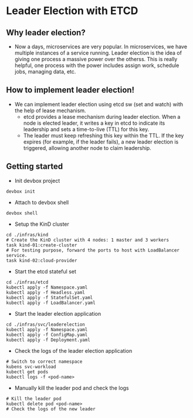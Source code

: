 # Leader Election with ETCD

## Why leader election?
- Now a days, microservices are very popular. In microservices, we have multiple instances of a service running.
Leader election is the idea of giving one process a massive power over the otherss.
This is really helpful, one process with the power includes assign work, schedule jobs, managing data, etc.

## How to implement leader election!
- We can implement leader election using etcd sw (set and watch) with the help of lease mechanism.
  - etcd provides a lease mechanism during leader election. When a node is elected leader,
    it writes a key in etcd to indicate its leadership and sets a time-to-live (TTL) for this key.
  - The leader must keep refreshing this key within the TTL. If the key expires (for example, if the leader fails),
    a new leader election is triggered, allowing another node to claim leadership.


## Getting started
- Init devbox project
```aiignore
devbox init
```

- Attach to devbox shell
```aiignore
devbox shell
```

- Setup the KinD cluster
```aiignore
cd ./infras/kind
# Create the KinD cluster with 4 nodes: 1 master and 3 workers
task kind-01:create-cluster
# For testing purpose, forward the ports to host with LoadBalancer service.
task kind-02:cloud-provider
```

- Start the etcd stateful set
```aiignore
cd ./infras/etcd
kubectl apply -f Namespace.yaml
kubectl apply -f Headless.yaml
kubectl apply -f StatefulSet.yaml
kubectl apply -f LoadBalancer.yaml
```

- Start the leader election application
```
cd ./infras/svc/leaderelection
kubectl apply -f Namespace.yaml
kubectl apply -f ConfigMap.yaml
kubectl apply -f Deployment.yaml
```

- Check the logs of the leader election application
```aiignore
# Switch to correct namespace
kubens svc-workload
kubectl get pods
kubectl logs -f <pod-name>
```

- Manually kill the leader pod and check the logs
```aiignore
# Kill the leader pod
kubectl delete pod <pod-name>
# Check the logs of the new leader
```
